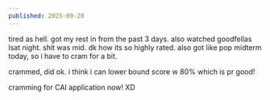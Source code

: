 ```yaml
---
published: 2025-09-28
---
```


tired as hell. got my rest in from the past 3 days. also watched goodfellas lsat night. shit was mid. dk how its so highly rated. also got like pop midterm today, so i have to cram for a bit.

crammed, did ok. i think i can lower bound score w 80% which is pr good!

cramming for CAI application now! XD
